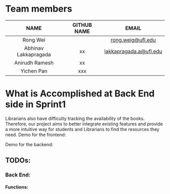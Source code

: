 # Team members
|  NAME   | GITHUB NAME  | EMAIL |
|  :----:  | :----:  | :----:  |
| Rong Wei  |  | rong.weig@ufl.edu |
| Abhinav Lakkapragada  | xx | lakkapragada.a@ufl.edu |
| Anirudh Ramesh  | xx |  |
| Yichen Pan  | xxx |  |
# What is Accomplished at Back End side in Sprint1

Librarians also have difficulty tracking the availability of the books. Therefore, our project aims to better integrate existing features and provide a more intuitive way for students and Librarians to find the resources they need.
Demo for the frontend: 

Demo for the backend: 

## TODOs:

### Back End:
#### Functions:

